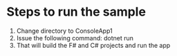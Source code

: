 # Steps to run the sample
1. Change directory to ConsoleApp1
2. Issue the following command: dotnet run
3. That will build the F# and C# projects and run the app